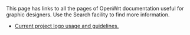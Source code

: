 This page has links to all the pages of OpenWrt documentation useful for graphic designers. Use the Search facility to find more information.

- [Current project logo usage and guidelines.](/docs/guide-graphic-designer/openwrt-logo "docs:guide-graphic-designer:openwrt-logo")
